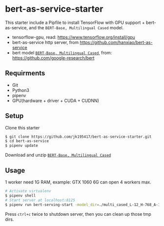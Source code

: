 # bert-as-service-starter

This starter include a Pipfile to install TensorFlow with GPU support + bert-as-service, and the `BERT-Base, Multilingual Cased` model.

- tensorflow-gpu, read: https://www.tensorflow.org/install/gpu
- bert-as-service http server, from https://github.com/hanxiao/bert-as-service
- bert model [`BERT-Base, Multilingual Cased`](https://storage.googleapis.com/bert_models/2018_11_23/multi_cased_L-12_H-768_A-12.zip), from: https://github.com/google-research/bert

## Requirments

- Git
- Python3
- pipenv
- GPU(hardware + driver + CUDA + CUDNN)

## Setup

Clone this starter

```sh
$ git clone https://github.com/jk195417/bert-as-service-starter.git
$ cd bert-as-service
$ pipenv update
```
Download and unzip [`BERT-Base, Multilingual Cased`](https://storage.googleapis.com/bert_models/2018_11_23/multi_cased_L-12_H-768_A-12.zip)

## Usage

1 worker need 1G RAM, example: GTX 1060 6G can open 4 workers max.

```sh
# Activate virtualenv
$ pipenv shell
# Start server at localhost:8125
$ pipenv run bert-serving-start -model_dir=./multi_cased_L-12_H-768_A-12 -num_worker=4 -http_port=8125 -http_max_connect=20
```

Press `ctrl+c` twice to shutdown server, then you can clean up those tmp dirs.